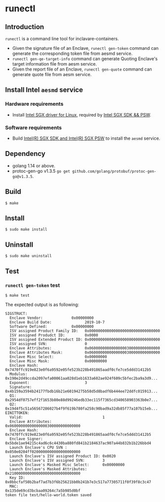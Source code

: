 # runectl
## Introduction
`runectl` is a command line tool for inclavare-containers.
- Given the signature file of an Enclave, `runectl gen-token` command can generate the corresponding token file from aesmd service.
- `runectl gen-qe-target-info` command can generate Quoting Enclave's target information file from aesm service.
- Given the report file of an Enclave, `runectl gen-quote` command can generate quote file from aesm service.

## Install Intel `aesmd` service
### Hardware requirements
- Install [Intel SGX driver for Linux](https://github.com/intel/linux-sgx-driver#build-and-install-the-intelr-sgx-driver), required by [Intel SGX SDK && PSW](https://github.com/intel/linux-sgx).

### Software requirements
- Build [Intel(R) SGX SDK and Intel(R) SGX PSW](https://github.com/intel/linux-sgx#build-the-intelr-sgx-sdk-and-intelr-sgx-psw-package) to install the `aesmd` service.

## Dependency
- golang 1.14 or above.
- protoc-gen-go v1.3.5
  `go get github.com/golang/protobuf/protoc-gen-go@v1.3.5`.

## Build
```
$ make
```

## Install
```
$ sudo make install
```

## Uninstall
```
$ sudo make uninstall
```

## Test 
### `runectl gen-token` test
```
$ make test
```

The expected output is as following:
```
SIGSTRUCT:
  Enclave Vendor:             0x00000000
  Enclave Build Date:               2019-10-7
  Software Defined:           0x00000000
  ISV assigned Product Family ID:   0x00000000000000000000000000000000
  ISV assigned Produdct ID:         0x0000
  ISV assigned Extended Product ID: 0x00000000000000000000000000000000
  ISV assigned SVN:                 0
  Enclave Attributes:               0x06000000000000000300000000000000
  Enclave Attributes Mask:          0x06000000000000000300000000000000
  Enclave Misc Select:              0x00000000
  Enclave Misc Mask:                0x00000000
  Enclave Hash:                     0x7470ffc919e823e0f6a9592e05fe523b228b491865aadf0cfe7ce5ddd31412b5
  Modulus:                          0x190e2d49ccda2097efa00061aa028d1eb1633a602ae924f609c5bfec2ba9a3d9...
  Exponent:                         3
  Signature:                        0x4b159a3594b24177fbdb16b21e60194275b58d5d8badf6b444ee72ddfc015913...
  Q1:                               0x2954df0757eff2f1653b80e88d99246edb33ec115f7365cd340658903363b0e7...
  Q2:                               0x19d4f5c51a56567286027b4f9f619b780fa258c90bad9a32db85f77a107b15eb...
EINITTOKEN:
  Valid:                                    1
  Enclave Attributes:                       0x06000000000000000300000000000000
  Enclave Hash:                             0x7470ffc919e823e0f6a9592e05fe523b228b491865aadf0cfe7ce5ddd31412b5
  Enclave Signer:                           0x5bde1ae94215c4ad6c6c4430ba880fd841b2184637ac907a44b832b1b226bbd4
  Launch Enclave's CPU SVN :                0x050e0204ff0200000000000000000000
  Launch Enclave's ISV assigned Product ID: 0x0020
  Launch Enclave's ISV assigned SVN:        3
  Launch Enclave's Masked Misc Select:      0x00000000
  Launch Enclave's Masked Attributes:       0x21000000000000000000000000000000
  Key ID:                                   0x0bbcfaf50b2baf7ad7b3f6b25621bb0b241b7e3c517a77305711f0f39f8c3c47
  MAC:                                      0x135de69cd3bcbaa09264c7a5b985d0bf
token file test/hello-world.token saved
```
